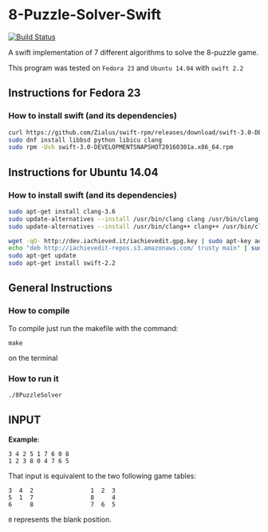 # 8-Puzzle-Solver-Swift

[![Build Status](https://travis-ci.org/Zialus/8-Puzzle-Solver-Swift.svg?branch=master)](https://travis-ci.org/Zialus/8-Puzzle-Solver-Swift)

A swift implementation of 7 different algorithms to solve the 8-puzzle game.

This program was tested on `Fedora 23` and `Ubuntu 14.04` with `swift 2.2`

## Instructions for Fedora 23

### How to install swift (and its dependencies)

``` bash
curl https://github.com/Zialus/swift-rpm/releases/download/swift-3.0-DEVELOPMENTSNAPSHOT20160301a/swift-3.0-DEVELOPMENTSNAPSHOT20160301a.x86_64.rpm -O -L
sudo dnf install libbsd python libicu clang
sudo rpm -Uvh swift-3.0-DEVELOPMENTSNAPSHOT20160301a.x86_64.rpm
```

## Instructions for Ubuntu 14.04

### How to install swift (and its dependencies)

``` bash
sudo apt-get install clang-3.6
sudo update-alternatives --install /usr/bin/clang clang /usr/bin/clang-3.6 100
sudo update-alternatives --install /usr/bin/clang++ clang++ /usr/bin/clang++-3.6 100

wget -qO- http://dev.iachieved.it/iachievedit.gpg.key | sudo apt-key add -
echo "deb http://iachievedit-repos.s3.amazonaws.com/ trusty main" | sudo tee --append /etc/apt/sources.list
sudo apt-get update
sudo apt-get install swift-2.2
```

## General Instructions

### How to compile

To compile just run the makefile with the command:

``` text
make
```

on the terminal

### How to run it

``` bash
./8PuzzleSolver
```

## INPUT

**Example**:

```text
3 4 2 5 1 7 6 0 8
1 2 3 8 0 4 7 6 5
```

That input is equivalent to the two following game tables:

```text
3  4  2                1  2  3
5  1  7                8     4
6     8                7  6  5
```

`0` represents the blank position.
